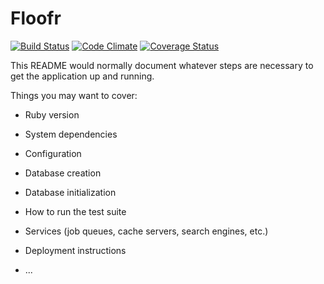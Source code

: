 # Floofr

[![Build Status](https://codeship.com/projects/<63935ae0-e1cf-0135-6f5b-0e4144ab624b>/status?branch=master)]((https://codeship.com/projects/<63935ae0-e1cf-0135-6f5b-0e4144ab624b>/status?branch=master))
[![Code Climate](https://codeclimate.com/github/<maxwelldevoe>/<groupProject1>/badges/gpa.svg)](https://codeclimate.com/github/<maxwelldevoe>/<groupProject1>)
[![Coverage Status](https://coveralls.io/repos/github/<maxwelldevoe>/<groupProject1>/badge.svg?branch=master)](https://coveralls.io/github/<maxwelldevoe>/<groupProject1>?branch=master)

This README would normally document whatever steps are necessary to get the
application up and running.

Things you may want to cover:

* Ruby version

* System dependencies

* Configuration

* Database creation

* Database initialization

* How to run the test suite

* Services (job queues, cache servers, search engines, etc.)

* Deployment instructions

* ...
